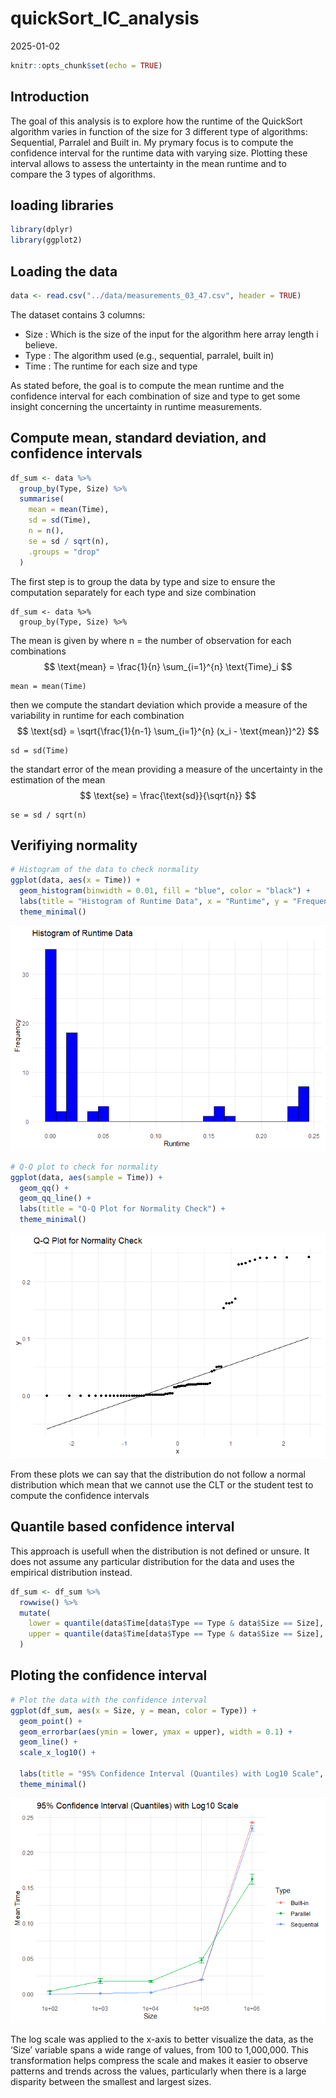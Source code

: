 quickSort_IC_analysis
================
2025-01-02

``` r
knitr::opts_chunk$set(echo = TRUE)
```

## Introduction

The goal of this analysis is to explore how the runtime of the QuickSort
algorithm varies in function of the size for 3 different type of
algorithms: Sequential, Parralel and Built in. My prymary focus is to
compute the confidence interval for the runtime data with varying size.
Plotting these interval allows to assess the untertainty in the mean
runtime and to compare the 3 types of algorithms.

## loading libraries

``` r
library(dplyr)
library(ggplot2)
```

## Loading the data

``` r
data <- read.csv("../data/measurements_03_47.csv", header = TRUE)
```

The dataset contains 3 columns:  
- Size : Which is the size of the input for the algorithm here array
length i believe.  
- Type : The algorithm used (e.g., sequential, parralel, built in)  
- Time : The runtime for each size and type

As stated before, the goal is to compute the mean runtime and the
confidence interval for each combination of size and type to get some
insight concerning the uncertainty in runtime measurements.

## Compute mean, standard deviation, and confidence intervals

``` r
df_sum <- data %>%
  group_by(Type, Size) %>%
  summarise(
    mean = mean(Time),
    sd = sd(Time),
    n = n(),
    se = sd / sqrt(n),
    .groups = "drop"
  )
```

The first step is to group the data by type and size to ensure the
computation separately for each type and size combination

    df_sum <- data %>%
      group_by(Type, Size) %>%

The mean is given by where n = the number of observation for each
combinations $$
\text{mean} = \frac{1}{n} \sum_{i=1}^{n} \text{Time}_i
$$

    mean = mean(Time)

then we compute the standart deviation which provide a measure of the
variability in runtime for each combination $$
\text{sd} = \sqrt{\frac{1}{n-1} \sum_{i=1}^{n} (x_i - \text{mean})^2}
$$

    sd = sd(Time)

the standart error of the mean providing a measure of the uncertainty in
the estimation of the mean $$
\text{se} = \frac{\text{sd}}{\sqrt{n}}
$$

    se = sd / sqrt(n)

## Verifiying normality

``` r
# Histogram of the data to check normality
ggplot(data, aes(x = Time)) + 
  geom_histogram(binwidth = 0.01, fill = "blue", color = "black") + 
  labs(title = "Histogram of Runtime Data", x = "Runtime", y = "Frequency") +
  theme_minimal()
```

![](quickSort_IC_analysis_files/figure-gfm/checking%20normality-1.png)<!-- -->

``` r
# Q-Q plot to check for normality
ggplot(data, aes(sample = Time)) +
  geom_qq() +
  geom_qq_line() +
  labs(title = "Q-Q Plot for Normality Check") +
  theme_minimal()
```

![](quickSort_IC_analysis_files/figure-gfm/checking%20normality-2.png)<!-- -->

From these plots we can say that the distribution do not follow a normal
distribution which mean that we cannot use the CLT or the student test
to compute the confidence intervals

## Quantile based confidence interval

This approach is usefull when the distribution is not defined or unsure.
It does not assume any particular distribution for the data and uses the
empirical distribution instead.

``` r
df_sum <- df_sum %>%
  rowwise() %>%
  mutate(
    lower = quantile(data$Time[data$Type == Type & data$Size == Size], 0.025),
    upper = quantile(data$Time[data$Type == Type & data$Size == Size], 0.975)
  )
```

## Ploting the confidence interval

``` r
# Plot the data with the confidence interval
ggplot(df_sum, aes(x = Size, y = mean, color = Type)) +
  geom_point() +
  geom_errorbar(aes(ymin = lower, ymax = upper), width = 0.1) +
  geom_line() +
  scale_x_log10() +
  
  labs(title = "95% Confidence Interval (Quantiles) with Log10 Scale", x = "Size", y = "Mean Time") +
  theme_minimal()
```

![](quickSort_IC_analysis_files/figure-gfm/ploting%20CI-1.png)<!-- -->

The log scale was applied to the x-axis to better visualize the data, as
the ‘Size’ variable spans a wide range of values, from 100 to 1,000,000.
This transformation helps compress the scale and makes it easier to
observe patterns and trends across the values, particularly when there
is a large disparity between the smallest and largest sizes.

